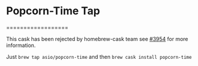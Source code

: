 # Popcorn-Time Tap
==================

This cask has been rejected by homebrew-cask team see [#3954](https://github.com/caskroom/homebrew-cask/pull/3954) for more information.

Just `brew tap asio/popcorn-time` and then `brew cask install popcorn-time`
